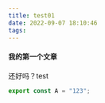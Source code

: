 ```yaml
---
title: test01
date: 2022-09-07 18:10:46
tags:
---
```


#### 我的第一个文章

还好吗？test


```js
export const A = "123";
```